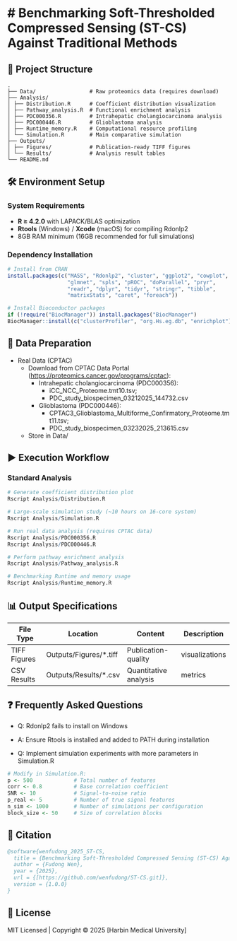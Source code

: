# # Benchmarking Soft-Thresholded Compressed Sensing (ST-CS) Against Traditional Methods 
## 📂 Project Structure
```text
.
├── Data/                 # Raw proteomics data (requires download)
├── Analysis/
│ ├── Distribution.R      # Coefficient distribution visualization
│ ├── Pathway_analysis.R  # Functional enrichment analysis
│ ├── PDC000356.R         # Intrahepatic cholangiocarcinoma analysis
│ ├── PDC000446.R         # Glioblastoma analysis
│ ├── Runtime_memory.R    # Computational resource profiling
│ └── Simulation.R        # Main comparative simulation
├── Outputs/
│ ├── Figures/            # Publication-ready TIFF figures
│ └── Results/            # Analysis result tables
└── README.md
```

## 🛠️ Environment Setup

### System Requirements
- **R ≥ 4.2.0** with LAPACK/BLAS optimization
- **Rtools** (Windows) / **Xcode** (macOS) for compiling Rdonlp2
- 8GB RAM minimum (16GB recommended for full simulations)

### Dependency Installation
```r
# Install from CRAN
install.packages(c("MASS", "Rdonlp2", "cluster", "ggplot2", "cowplot",
                   "glmnet", "spls", "pROC", "doParallel", "pryr",
                   "readr", "dplyr", "tidyr", "stringr", "tibble",
                   "matrixStats", "caret", "foreach"))

# Install Bioconductor packages
if (!require("BiocManager")) install.packages("BiocManager")
BiocManager::install(c("clusterProfiler", "org.Hs.eg.db", "enrichplot"))
```

## 🧬 Data Preparation
- Real Data (CPTAC)
  * Download from CPTAC Data Portal (https://proteomics.cancer.gov/programs/cptac):
    + Intrahepatic cholangiocarcinoma (PDC000356):
      + iCC_NCC_Proteome.tmt10.tsv;
      + PDC_study_biospecimen_03212025_144732.csv
    + Glioblastoma (PDC000446):
      + CPTAC3_Glioblastoma_Multiforme_Confirmatory_Proteome.tmt11.tsv;
      + PDC_study_biospecimen_03232025_213615.csv
  * Store in Data/

## ▶️ Execution Workflow
### Standard Analysis
```r
# Generate coefficient distribution plot
Rscript Analysis/Distribution.R
```
```r
# Large-scale simulation study (~10 hours on 16-core system)
Rscript Analysis/Simulation.R
```
```r
# Run real data analysis (requires CPTAC data)
Rscript Analysis/PDC000356.R
Rscript Analysis/PDC000446.R
```
```r
# Perform pathway enrichment analysis
Rscript Analysis/Pathway_analysis.R
```
```r
# Benchmarking Runtime and memory usage
Rscript Analysis/Runtime_memory.R
```

## 📊 Output Specifications
| File Type	| Location	| Content | Description |
| --- | --- | --- | --- |
| TIFF Figures | Outputs/Figures/*.tiff |	Publication-quality | visualizations |
| CSV Results	| Outputs/Results/*.csv	| Quantitative analysis | metrics |


## ❓ Frequently Asked Questions
- Q: Rdonlp2 fails to install on Windows
 - A: Ensure Rtools is installed and added to PATH during installation

- Q: Implement simulation experiments with more parameters in Simulation.R
```r
# Modify in Simulation.R:
p <- 500             # Total number of features
corr <- 0.8          # Base correlation coefficient
SNR <- 10            # Signal-to-noise ratio
p_real <- 5          # Number of true signal features
n_sim <- 1000        # Number of simulations per configuration
block_size <- 50     # Size of correlation blocks
```

## 📜 Citation
```bibtex
@software{wenfudong_2025_ST-CS,
  title = {Benchmarking Soft-Thresholded Compressed Sensing (ST-CS) Against Traditional Methods},
  author = {Fudong Wen},
  year = {2025},
  url = {[https://github.com/wenfudong/ST-CS.git]},
  version = {1.0.0}
}
```

## 📄 License
MIT Licensed | Copyright © 2025 [Harbin Medical University]


